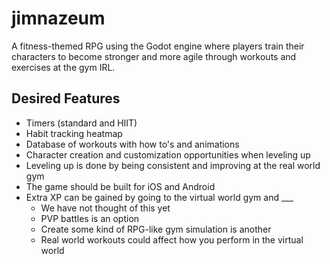 # jimnazeum

A fitness-themed RPG using the Godot engine where players train their characters to become stronger and more agile through workouts and exercises at the gym IRL.

## Desired Features

- Timers (standard and HIIT)
- Habit tracking heatmap
- Database of workouts with how to's and animations
- Character creation and customization opportunities when leveling up
- Leveling up is done by being consistent and improving at the real world gym
- The game should be built for iOS and Android
- Extra XP can be gained by going to the virtual world gym and ___
  - We have not thought of this yet
  - PVP battles is an option
  - Create some kind of RPG-like gym simulation is another
  - Real world workouts could affect how you perform in the virtual world